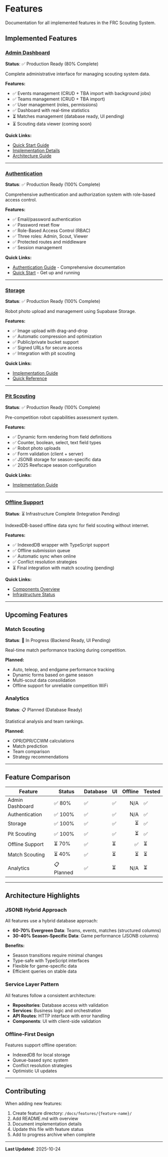 # Features

Documentation for all implemented features in the FRC Scouting System.

## Implemented Features

### [Admin Dashboard](./admin/)
**Status**: ✅ Production Ready (80% Complete)

Complete administrative interface for managing scouting system data.

**Features:**
- ✅ Events management (CRUD + TBA import with background jobs)
- ✅ Teams management (CRUD + TBA import)
- ✅ User management (roles, permissions)
- ✅ Dashboard with real-time statistics
- ⏳ Matches management (database ready, UI pending)
- ⏳ Scouting data viewer (coming soon)

**Quick Links:**
- [Quick Start Guide](./admin/quick-start.md)
- [Implementation Details](./admin/implementation.md)
- [Architecture Guide](./admin/architecture.md)

---

### [Authentication](./auth/)
**Status**: ✅ Production Ready (100% Complete)

Comprehensive authentication and authorization system with role-based access control.

**Features:**
- ✅ Email/password authentication
- ✅ Password reset flow
- ✅ Role-Based Access Control (RBAC)
- ✅ Three roles: Admin, Scout, Viewer
- ✅ Protected routes and middleware
- ✅ Session management

**Quick Links:**
- [Authentication Guide](./auth/guide.md) - Comprehensive documentation
- [Quick Start](./auth/quick-start.md) - Get up and running

---

### [Storage](./storage/)
**Status**: ✅ Production Ready (100% Complete)

Robot photo upload and management using Supabase Storage.

**Features:**
- ✅ Image upload with drag-and-drop
- ✅ Automatic compression and optimization
- ✅ Public/private bucket support
- ✅ Signed URLs for secure access
- ✅ Integration with pit scouting

**Quick Links:**
- [Implementation Guide](./storage/implementation.md)
- [Quick Reference](./storage/quick-reference.md)

---

### [Pit Scouting](./pit-scouting/)
**Status**: ✅ Production Ready (100% Complete)

Pre-competition robot capabilities assessment system.

**Features:**
- ✅ Dynamic form rendering from field definitions
- ✅ Counter, boolean, select, text field types
- ✅ Robot photo uploads
- ✅ Form validation (client + server)
- ✅ JSONB storage for season-specific data
- ✅ 2025 Reefscape season configuration

**Quick Links:**
- [Implementation Guide](./pit-scouting/implementation.md)

---

### [Offline Support](./offline/)
**Status**: ⏳ Infrastructure Complete (Integration Pending)

IndexedDB-based offline data sync for field scouting without internet.

**Features:**
- ✅ IndexedDB wrapper with TypeScript support
- ✅ Offline submission queue
- ✅ Automatic sync when online
- ✅ Conflict resolution strategies
- ⏳ Final integration with match scouting (pending)

**Quick Links:**
- [Components Overview](./offline/components.md)
- [Infrastructure Status](./offline/infrastructure.md)

---

## Upcoming Features

### Match Scouting
**Status**: 🔨 In Progress (Backend Ready, UI Pending)

Real-time match performance tracking during competition.

**Planned:**
- Auto, teleop, and endgame performance tracking
- Dynamic forms based on game season
- Multi-scout data consolidation
- Offline support for unreliable competition WiFi

### Analytics
**Status**: 📋 Planned (Database Ready)

Statistical analysis and team rankings.

**Planned:**
- OPR/DPR/CCWM calculations
- Match prediction
- Team comparison
- Strategy recommendations

---

## Feature Comparison

| Feature | Status | Database | UI | Offline | Tested |
|---------|--------|----------|----|---------:|--------|
| Admin Dashboard | ✅ 80% | ✅ | ✅ | N/A | ✅ |
| Authentication | ✅ 100% | ✅ | ✅ | N/A | ✅ |
| Storage | ✅ 100% | ✅ | ✅ | ⏳ | ✅ |
| Pit Scouting | ✅ 100% | ✅ | ✅ | ⏳ | ✅ |
| Offline Support | ⏳ 70% | ✅ | ⏳ | ✅ | ⏳ |
| Match Scouting | ⏳ 40% | ✅ | ⏳ | ⏳ | ⏳ |
| Analytics | 📋 Planned | ✅ | ⏳ | N/A | ⏳ |

---

## Architecture Highlights

### JSONB Hybrid Approach
All features use a hybrid database approach:
- **60-70% Evergreen Data**: Teams, events, matches (structured columns)
- **30-40% Season-Specific Data**: Game performance (JSONB columns)

**Benefits:**
- Season transitions require minimal changes
- Type-safe with TypeScript interfaces
- Flexible for game-specific data
- Efficient queries on stable data

### Service Layer Pattern
All features follow a consistent architecture:
- **Repositories**: Database access with validation
- **Services**: Business logic and orchestration
- **API Routes**: HTTP interface with error handling
- **Components**: UI with client-side validation

### Offline-First Design
Features support offline operation:
- IndexedDB for local storage
- Queue-based sync system
- Conflict resolution strategies
- Optimistic UI updates

---

## Contributing

When adding new features:

1. Create feature directory: `/docs/features/{feature-name}/`
2. Add README.md with overview
3. Document implementation details
4. Update this file with feature status
5. Add to progress archive when complete

---

**Last Updated**: 2025-10-24
